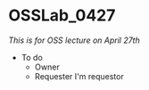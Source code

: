 # OSSLab_0427

*This is for OSS lecture on April 27th*

* To do
	* Owner
	* Requester
I'm requestor
